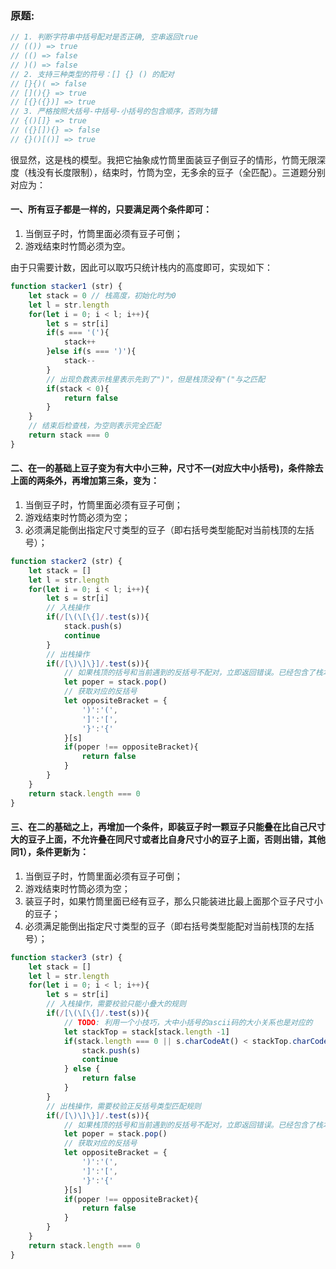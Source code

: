 
### 原题:
```js
// 1. 判断字符串中括号配对是否正确, 空串返回true
// (()) => true
// (() => false
// )() => false
// 2. 支持三种类型的符号：[] {} () 的配对
// [}{)( => false
// [](){} => true
// [{}({})] => true
// 3. 严格按照大括号-中括号-小括号的包含顺序，否则为错
// {()[]} => true
// ({}[]){} => false
// {}()[()] => true
```

很显然，这是栈的模型。我把它抽象成竹筒里面装豆子倒豆子的情形，竹筒无限深度（栈没有长度限制），结束时，竹筒为空，无多余的豆子（全匹配）。三道题分别对应为：

#### 一、所有豆子都是一样的，只要满足两个条件即可：
1) 当倒豆子时，竹筒里面必须有豆子可倒；
2) 游戏结束时竹筒必须为空。

由于只需要计数，因此可以取巧只统计栈内的高度即可，实现如下：

```js
function stacker1 (str) {
    let stack = 0 // 栈高度，初始化时为0
    let l = str.length
    for(let i = 0; i < l; i++){
        let s = str[i]
        if(s === '('){
            stack++
        }else if(s === ')'){
            stack--   
        }
        // 出现负数表示栈里表示先到了")"，但是栈顶没有"("与之匹配
        if(stack < 0){
            return false
        }
    }
    // 结束后检查栈，为空则表示完全匹配
    return stack === 0
}
```

#### 二、在一的基础上豆子变为有大中小三种，尺寸不一(对应大中小括号)，条件除去上面的两条外，再增加第三条，变为：
1) 当倒豆子时，竹筒里面必须有豆子可倒；
2) 游戏结束时竹筒必须为空；
3) 必须满足能倒出指定尺寸类型的豆子（即右括号类型能配对当前栈顶的左括号）；
```js
function stacker2 (str) {
    let stack = []
    let l = str.length
    for(let i = 0; i < l; i++){
        let s = str[i]
        // 入栈操作
        if(/[\(\[\{]/.test(s)){
            stack.push(s)
            continue
        }
        // 出栈操作
        if(/[\)\]\}]/.test(s)){
            // 如果栈顶的括号和当前遇到的反括号不配对，立即返回错误。已经包含了栈本身为空时再要求出栈的情形。
            let poper = stack.pop()
            // 获取对应的反括号
            let oppositeBracket = {
                ')':'(', 
                ']':'[', 
                '}':'{'
            }[s]
            if(poper !== oppositeBracket){
                return false
            }
        }
    }
    return stack.length === 0
}
```

#### 三、在二的基础之上，再增加一个条件，即装豆子时一颗豆子只能叠在比自己尺寸大的豆子上面，不允许叠在同尺寸或者比自身尺寸小的豆子上面，否则出错，其他同1），条件更新为：
1) 当倒豆子时，竹筒里面必须有豆子可倒；
2) 游戏结束时竹筒必须为空；
3) 装豆子时，如果竹筒里面已经有豆子，那么只能装进比最上面那个豆子尺寸小的豆子；
4) 必须满足能倒出指定尺寸类型的豆子（即右括号类型能配对当前栈顶的左括号）；
```js
function stacker3 (str) {
    let stack = []
    let l = str.length
    for(let i = 0; i < l; i++){
        let s = str[i]
        // 入栈操作，需要校验只能小叠大的规则
        if(/[\(\[\{]/.test(s)){
            // TODO: 利用一个小技巧，大中小括号的ascii码的大小关系也是对应的
            let stackTop = stack[stack.length -1]
            if(stack.length === 0 || s.charCodeAt() < stackTop.charCodeAt()){
                stack.push(s)
                continue
            } else {
                return false
            }
        }
        // 出栈操作，需要校验正反括号类型匹配规则
        if(/[\)\]\}]/.test(s)){
            // 如果栈顶的括号和当前遇到的反括号不配对，立即返回错误。已经包含了栈本身为空时再要求出栈的情形。
            let poper = stack.pop()
            // 获取对应的反括号
            let oppositeBracket = {
                ')':'(', 
                ']':'[', 
                '}':'{'
            }[s]
            if(poper !== oppositeBracket){
                return false
            }
        }
    }
    return stack.length === 0
}
```
